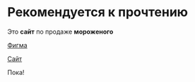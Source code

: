 # Рекомендуется к прочтению

Это **сайт** по продаже **мороженого**

[Фигма](https://www.figma.com/file/nHGHzqWBdi4DuKgO7C2fSp/Polar?type=design&node-id=1-9&mode=design&t=LC7hdo1p1HLLQXDC-0)

[Сайт](https://MaximumBidAmount.github.io/Polar/Site.html)

Пока!
